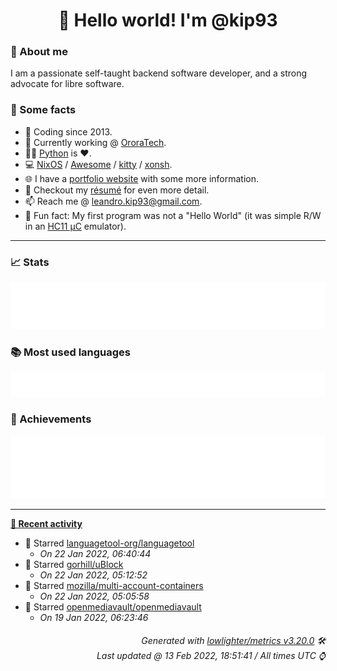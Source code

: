 <!-- README template, populated using this action:
     https://github.com/kip93/kip93/blob/main/.github/workflows/readme.yml. -->

<h1 align="center">👋 Hello world! I'm @kip93</h1> <!-- LOGIN => username -->

### 👤 About me

I am a passionate self-taught backend software developer, and a strong advocate for libre software.


### 💬 Some facts

* 📅 Coding since 2013.
* 💼 Currently working @ [OroraTech](https://ororatech.com/).
* 👨‍💻 [Python](https://github.com/search?q=user%3Akip93&l=python) is ❤️. <!-- LOGIN => username -->
* 💻 [NixOS](https://github.com/NixOS/) /
     [Awesome](https://github.com/awesomeWM/) /
     [kitty](https://github.com/kovidgoyal/kitty/) /
     [xonsh](https://github.com/xonsh/).
* 🌐 I have a [portfolio website](https://kip93.net/) with some more information.
* 📝 Checkout my [résumé](https://kip93.net/resume/) for even more detail.
* 📫 Reach me @ [leandro.kip93@gmail.com](mailto:leandro.kip93@gmail.com).
* 🎲 Fun fact: My first program was not a "Hello World" (it was simple R/W in an [HC11 µC](https://en.wikipedia.org/wiki/68HC11) emulator).


-----------------------------------------------------------------------------------------------------------------------


### 📈 Stats

![](./stats.svg)


### 📚 Most used languages <!-- by percentage, in decreasing order -->

![](./languages.svg)


### 🏅 Achievements

![](./achievements.svg)


-----------------------------------------------------------------------------------------------------------------------


**[📰 Recent activity](https://github.com/kip93)**
* 🌟 Starred [languagetool-org/languagetool](https://github.com/languagetool-org/languagetool)
  * *On 22 Jan 2022, 06:40:44*
* 🌟 Starred [gorhill/uBlock](https://github.com/gorhill/uBlock)
  * *On 22 Jan 2022, 05:12:52*
* 🌟 Starred [mozilla/multi-account-containers](https://github.com/mozilla/multi-account-containers)
  * *On 22 Jan 2022, 05:05:58*
* 🌟 Starred [openmediavault/openmediavault](https://github.com/openmediavault/openmediavault)
  * *On 19 Jan 2022, 06:23:46*
 <!-- Last activity -->


<h6 align="right"><em>
    Generated with <a href="https://github.com/lowlighter/metrics/tree/latest/">lowlighter/metrics v3.20.0</a> 🛠️<br> <!-- VERSION => MAJOR.minor.patch -->
    Last updated @ 13 Feb 2022, 18:51:41 / All times UTC ⌚ <!-- meta.generated => DD/MM/YYYY, hh:mm -->
</em></h6>
